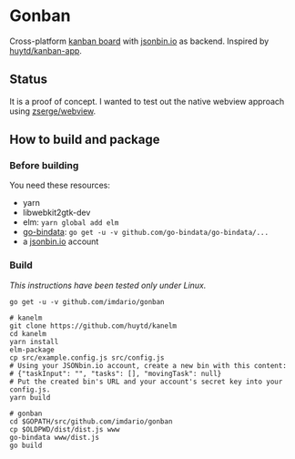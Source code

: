 # Gonban

Cross-platform [kanban board](https://github.com/huytd/kanelm) with [jsonbin.io](https://jsonbin.io/) as backend. Inspired by [huytd/kanban-app](https://github.com/huytd/kanban-app).

## Status

It is a proof of concept. I wanted to test out the native webview approach using [zserge/webview](https://github.com/zserge/webview).

## How to build and package

### Before building

You need these resources:

* yarn
* libwebkit2gtk-dev
* elm: `yarn global add elm`
* [go-bindata](https://github.com/go-bindata/go-bindata): `go get -u -v github.com/go-bindata/go-bindata/...`
* a [jsonbin.io](https://jsonbin.io/) account

### Build

*This instructions have been tested only under Linux.*

```
go get -u -v github.com/imdario/gonban

# kanelm
git clone https://github.com/huytd/kanelm
cd kanelm
yarn install
elm-package
cp src/example.config.js src/config.js
# Using your JSONbin.io account, create a new bin with this content:
# {"taskInput": "", "tasks": [], "movingTask": null}
# Put the created bin's URL and your account's secret key into your config.js.
yarn build

# gonban
cd $GOPATH/src/github.com/imdario/gonban
cp $OLDPWD/dist/dist.js www
go-bindata www/dist.js
go build
```